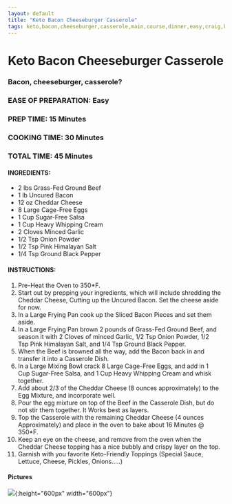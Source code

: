 ```yaml
---
layout: default
title: "Keto Bacon Cheeseburger Casserole"
tags: keto,bacon,cheeseburger,casserole,main,course,dinner,easy,craig,kristen,willett
---
```

# Keto Bacon Cheeseburger Casserole

### Bacon, cheeseburger, casserole?

### EASE OF PREPARATION: Easy
### PREP TIME: 15 Minutes
### COOKING TIME: 30 Minutes
### TOTAL TIME: 45 Minutes

#### INGREDIENTS:
- 2 lbs Grass-Fed Ground Beef
- 1 lb Uncured Bacon
- 12 oz Cheddar Cheese
- 8 Large Cage-Free Eggs
- 1 Cup Sugar-Free Salsa
- 1 Cup Heavy Whipping Cream
- 2 Cloves Minced Garlic
- 1/2 Tsp Onion Powder
- 1/2 Tsp Pink Himalayan Salt
- 1/4 Tsp Ground Black Pepper

#### INSTRUCTIONS:
1. Pre-Heat the Oven to 350*F.
2. Start out by prepping your ingredients, which will include shredding the Cheddar Cheese, Cutting up the Uncured Bacon. Set the cheese aside for now.
3. In a Large Frying Pan cook up the Sliced Bacon Pieces and set them aside.
4. In a Large Frying Pan brown 2 pounds of Grass-Fed Ground Beef, and season it with 2 Cloves of minced Garlic, 1/2 Tsp Onion Powder, 1/2 Tsp Pink Himalayan Salt, and 1/4 Tsp Ground Black Pepper.
5. When the Beef is browned all the way, add the Bacon back in and transfer it into a Casserole Dish.
6. In a Large Mixing Bowl crack 8 Large Cage-Free Eggs, and add in 1 Cup Sugar-Free Salsa, and 1 Cup Heavy Whipping Cream and whisk together.
7. Add about 2/3 of the Cheddar Cheese (8 ounces approximately) to the Egg Mixture, and incorporate well.
8. Pour the egg mixture on top of the Beef in the Casserole Dish, but do not stir them together. It Works best as layers.
9. Top the Casserole with the remaining Cheddar Cheese (4 ounces Approximately) and place in the oven to bake about 16 Minutes @ 350*F.
10. Keep an eye on the cheese, and remove from the oven when the Cheddar Cheese topping has a nice bubbly and crispy layer on the top.
11. Garnish with you favorite Keto-Friendly Toppings (Special Sauce, Lettuce, Cheese, Pickles, Onions…..)

#### Pictures
![]({{site.github.url}}/MainDishes/Images/KetoBaconCheeseburgerCasserole.jpg){:height="600px" width="600px"}
